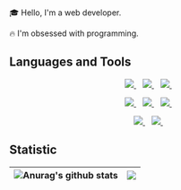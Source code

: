 🎓 Hello, I'm a web developer.

🔥 I'm obsessed with programming.

## Languages and Tools

<p align='center'>
  <a href="#">
    <img src="https://img.shields.io/badge/HTML-d5d5d5?style=for-the-badge&logo=HTML5" />
  </a>&nbsp;&nbsp;
  <a href="#">
    <img src="https://img.shields.io/badge/CSS-d5d5d5?style=for-the-badge&logo=CSS3" />
  </a>&nbsp;&nbsp; 
   <a href="#">
    <img src="https://img.shields.io/badge/SASS-d5d5d5?style=for-the-badge&logo=sass" />
  </a>&nbsp;&nbsp;  
</p>
<p align='center'>
  <a href="#">
    <img src="https://img.shields.io/badge/JavaScript-d5d5d5?style=for-the-badge&logo=JavaScript" />
  </a>&nbsp;&nbsp;
  <a href="#">
    <img src="https://img.shields.io/badge/React-d5d5d5?style=for-the-badge&logo=React" />
  </a>&nbsp;&nbsp; 
   <a href="#">
    <img src="https://img.shields.io/badge/Redux-d5d5d5?style=for-the-badge&logo=Redux" />
  </a>&nbsp;&nbsp;  
</p>
<p align='center'>
  <a href="#">
    <img src="https://img.shields.io/badge/GIT-d5d5d5?style=for-the-badge&logo=git" />
  </a>&nbsp;&nbsp;
  <a href="#">
    <img src="https://img.shields.io/badge/FireBase-d5d5d5?style=for-the-badge&logo=firebase" />
  </a>&nbsp;&nbsp;    
</p>

## Statistic

| <img align="center" src="https://github-readme-stats.vercel.app/api?username=gray-starling&count_private=true&show_icons=true&theme=buefy&hide_border=true" alt="Anurag's github stats" /> | <img align="center" src="https://github-readme-stats.vercel.app/api/top-langs/?username=gray-starling&layout=compact&theme=buefy&hide_border=true" /> |
| ------------------------------------------------------------------------------------------------------------------------------------------------------------------------------------------ | ----------------------------------------------------------------------------------------------------------------------------------------------------- |
